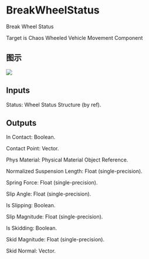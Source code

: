 # BreakWheelStatus

Break Wheel Status

Target is Chaos Wheeled Vehicle Movement Component

## 图示

![]($-20221218-21245273.png)

## Inputs

Status: Wheel Status Structure (by ref).  

## Outputs

In Contact: Boolean.

Contact Point: Vector.

Phys Material: Physical Material Object Reference.

Normalized Suspension Length: Float (single-precision).

Spring Force: Float (single-precision).

Slip Angle: Float (single-precision).

Is Slipping: Boolean.

Slip Magnitude: Float (single-precision).

Is Skidding: Boolean.

Skid Magnitude: Float (single-precision).

Skid Normal: Vector.

